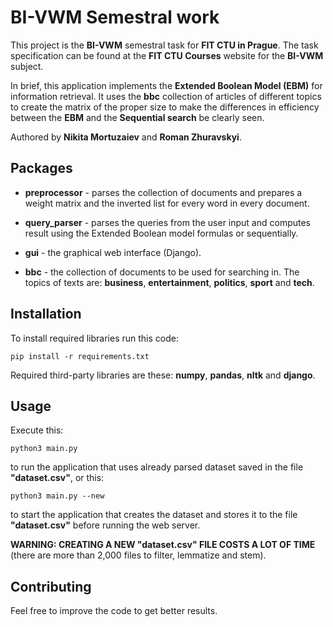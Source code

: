 # BI-VWM Semestral work

This project is the **BI-VWM** semestral task for **FIT CTU in Prague**. The task specification can be found 
at the **FIT CTU Courses** website for the **BI-VWM** subject.

In brief, this application implements the **Extended Boolean Model (EBM)** for information retrieval. It uses
the **bbc** collection of articles of different topics to create the matrix of the proper size to make
the differences in efficiency between the **EBM** and the **Sequential search** be clearly seen.

Authored by **Nikita Mortuzaiev** and **Roman Zhuravskyi**.

## Packages

 - **preprocessor** - parses the collection of documents and prepares a weight matrix and the inverted list
 for every word in every document.
 
 - **query_parser** - parses the queries from the user input and computes result using the Extended Boolean model formulas
 or sequentially.
 
 - **gui** - the graphical web interface (Django).
 
 - **bbc** - the collection of documents to be used for searching in. The topics of texts are: **business**, 
 **entertainment**, **politics**, **sport** and **tech**.
 
 ## Installation
 
 To install required libraries run this code:
 
 `pip install -r requirements.txt`
 
 Required third-party libraries are these: **numpy**, **pandas**, **nltk** and **django**.
 
 ## Usage
 
 Execute this:
 
 `python3 main.py`
 
 to run the application that uses already parsed dataset saved in the file **"dataset.csv"**, or this:
 
 `python3 main.py --new`
 
 to start the application that creates the dataset and stores it to the file **"dataset.csv"**
 before running the web server. 
 
 **WARNING: CREATING A NEW "dataset.csv" FILE COSTS A LOT OF TIME** (there are more than 2,000 files to filter, lemmatize
 and stem).
 
 ## Contributing
 
 Feel free to improve the code to get better results.
